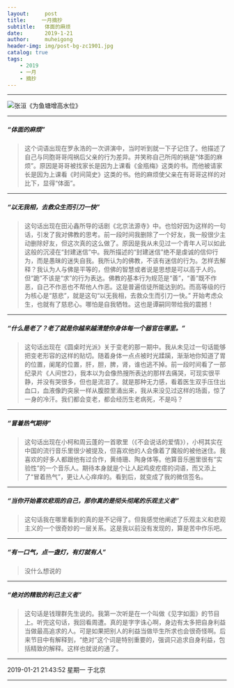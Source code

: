 ```yaml
---
layout:     post
title:     一月摘抄
subtitle:   体面的麻烦
date:       2019-1-21
author:     muheigong
header-img: img/post-bg-zc1901.jpg
catalog: true
tags:
    - 2019
    - 一月
    - 摘抄
---
```



------------

![张洹《为鱼塘增高水位》](https://s2.ax1x.com/2019/01/21/kimQKI.jpg "张洹《为鱼塘增高水位》")

------------


##### “体面的麻烦”
> 这个词语出现在罗永浩的一次讲演中，当时听到就一下子记住了。他描述了自己与同胞哥哥闯祸后父亲的行为差异。并笑称自己所闯的祸是“体面的麻烦”。原因是哥哥被找家长是因为上课看《金瓶梅》这类的书。而他被请家长是因为上课看《时间简史》这类的书。他的麻烦使父亲在有哥哥这样的对比下，显得“体面”。


------------

##### “以无我相，去救众生而引刀一快”
> 这句话出现在田沁鑫所导的话剧《北京法源寺》中。也恰好因为这样的一句话，引发了我对佛教的思考。前一段时间我删除了一个好友，我一般很少主动删除好友，但这次真的这么做了。原因是我从未见过一个青年人可以如此这般的沉浸在“封建迷信”中。我所描述的“封建迷信”绝不是虔诚的信仰行为，而是愚昧的迷失自我。我所认为的佛教，不该有迷信的行为。怎样去解释？我认为人与佛是平等的，但佛的智慧或者说是思想是可以高于人的。但“跪”不该是“求”的行为表达。佛教的基本行为规范是“善”，“善”既不作恶，自己不作恶也不帮他人作恶。这是普遍信徒所能达到的。而高等级的行为核心是“慈悲”，就是这句“以无我相，去救众生而引刀一快。”  开始考虑众生，也就有了慈悲心。哪怕是自我牺牲。这也是谭嗣同带给我的震撼！


------------

##### “什么是老了？老了就是你越来越清楚你身体每一个器官在哪里。”
> 这句话出现在《圆桌时光派》关于变老的那一期中。我从未见过一句话能够把变老形容的这样的贴切。随着身体一点点被时光蹂躏，渐渐地你知道了胃的位置，阑尾的位置，肝，胆，脾，肾，谁也逃不掉。前一段时间看了一部纪录片《人间世2》，我本以为会像热搜所表达的那样去痛哭，可现实很平静，并没有哭很多，但也是流泪了。就是那种无力感，看着医生双手压住出血口，血液像趵突泉一样从腹腔里涌出来，我从来没见过这样的场面，惊了一身的冷汗。我们都会变老，都会经历生老病死，不是吗？



------------

##### “冒着热气期待”
> 这句话出现在小柯和周云蓬的一首歌里（《不会说话的爱情》），小柯其实在中国的流行音乐里很少被提及，但喜欢他的人会像着了魔般的被他迷住。我喜欢的好多人都跟他有过合作，黄绮珊、陶身体等。他算音乐圈里很有“实验性”的一个音乐人。期待本身就是个让人起鸡皮疙瘩的词语，而又添上了“冒着热气”，更让人心痒痒的。看到后，就变成了我的微信签名。

------------



##### “当你开始喜欢悲观的自己，那你真的是彻头彻尾的乐观主义者”
 > 这句话我在哪里看到的真的是不记得了。但我感觉他阐述了乐观主义和悲观主义的一个很奇妙的一层关系。这是我以前没有发现的，算是苦中作乐吧。

------------



##### “有一口气，点一盏灯，有灯就有人”
 >没什么想说的

------------


##### “绝对的精致的利己主义者”
 > 这句话是钱理群先生说的。我第一次听是在一个叫做《见字如面》的节目上。听完这句话，我回看周遭。真的是字字诛心啊，身边有太多把自身利益当做最高追求的人。可是如果把别人的利益当做毕生所求也会很奇怪啊。后来节目中有解释到，“绝对”这个词是特别重要的，强调只追求自身利益，包括精致的解释。这样也就说的通了。

------------

2019-01-21 21:43:52 星期一 于北京

------------

